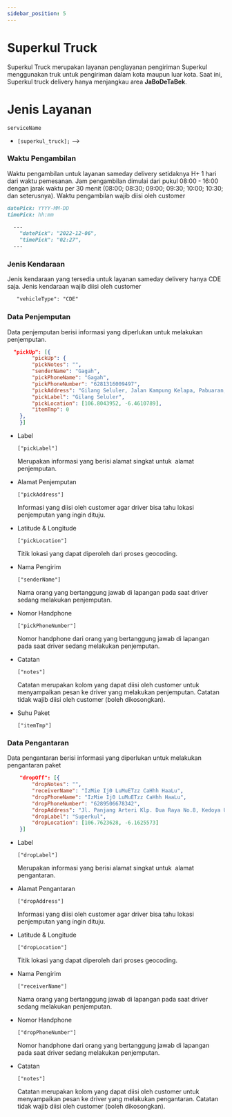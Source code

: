 ```yaml
---
sidebar_position: 5
---
```


# Superkul Truck

Superkul Truck merupakan layanan penglayanan pengiriman Superkul menggunakan truk untuk pengiriman dalam kota maupun luar kota. Saat ini, Superkul truck delivery hanya menjangkau area **JaBoDeTaBek**.

# Jenis Layanan

`serviceName`

- `[superkul_truck];` -->

### Waktu Pengambilan

<p style={{marginLeft: "30px"}}> Waktu pengambilan untuk layanan sameday delivery setidaknya H+ 1 hari dari waktu pemesanan. Jam pengambilan dimulai dari pukul 08:00 - 16:00 dengan jarak waktu per 30 menit (08:00; 08:30; 09:00; 09:30; 10:00; 10:30; dan seterusnya). Waktu pengambilan wajib diisi oleh customer
</p>

```md title=Format
datePick: YYYY-MM-DD
timePick: hh:mm
```
```md title="Contoh" {2-3}
  ---
	"datePick": "2022-12-06",
	"timePick": "02:27",
  ---
```
### Jenis Kendaraan
<p style={{marginLeft: "20px"}}>Jenis kendaraan yang tersedia untuk layanan sameday delivery hanya CDE saja. Jenis kendaraan wajib diisi oleh customer</p>

```md =Vehicle-Type
   "vehicleType": "CDE"
```

### Data Penjemputan

<p style={{marginLeft: "20px"}}>Data penjemputan berisi informasi yang diperlukan untuk melakukan penjemputan. </p>

```json title="Variable"
  "pickUp": [{
		"pickUp": {
		"pickNotes": "",
		"senderName": "Gagah",
		"pickPhoneName": "Gagah",
		"pickPhoneNumber": "6281316009497",
		"pickAddress": "Gilang Seluler, Jalan Kampung Kelapa, Pabuaran, Bogor Regency, West Java, Indonesia",
		"pickLabel": "Gilang Seluler",
		"pickLocation": [106.8043952, -6.4610789],
		"itemTmp": 0
	},
    }]
```
- Label

  `["pickLabel"]`

  Merupakan informasi yang berisi alamat singkat untuk  alamat penjemputan.

- Alamat Penjemputan

  `["pickAddress"]`

  Informasi yang diisi oleh customer agar driver bisa tahu lokasi penjemputan yang ingin dituju.

- Latitude & Longitude

  `["pickLocation"]`

  Titik lokasi yang dapat diperoleh dari proses geocoding.

- Nama Pengirim

  `["senderName"]`

  Nama orang yang bertanggung jawab di lapangan pada saat driver sedang melakukan penjemputan.

- Nomor Handphone

  `["pickPhoneNumber"]`

  Nomor handphone dari orang yang bertanggung jawab di lapangan pada saat driver sedang melakukan penjemputan.

- Catatan

  `["notes"]`

  Catatan merupakan kolom yang dapat diisi oleh customer untuk menyampaikan pesan ke driver yang melakukan penjemputan. Catatan tidak wajib diisi oleh customer (boleh dikosongkan).

- Suhu Paket

  `["itemTmp"]`



### Data Pengantaran

<p style={{marginLeft: "20px"}}>Data pengantaran berisi informasi yang diperlukan untuk melakukan pengantaran paket</p>

```json 
    "dropOff": [{
		"dropNotes": "",
		"receiverName": "IzMie Ij0 LuMuETzz CaHhh HaaLu",
		"dropPhoneName": "IzMie Ij0 LuMuETzz CaHhh HaaLu",
		"dropPhoneNumber": "6289506678342",
		"dropAddress": "Jl. Panjang Arteri Klp. Dua Raya No.8, Kedoya Utara, Kec. Kb. Jeruk, Kota Jakarta Barat, Daerah Khusus Ibukota Jakarta 11520",
		"dropLabel": "Superkul",
		"dropLocation": [106.7623628, -6.1625573]
	}]
```

- Label

  `["dropLabel"]`

  Merupakan informasi yang berisi alamat singkat untuk  alamat pengantaran.

- Alamat Pengantaran

  `["dropAddress"]`

  Informasi yang diisi oleh customer agar driver bisa tahu lokasi penjemputan yang ingin dituju.

- Latitude & Longitude

  `["dropLocation"]`

  Titik lokasi yang dapat diperoleh dari proses geocoding.

- Nama Pengirim

  `["receiverName"]`

  Nama orang yang bertanggung jawab di lapangan pada saat driver sedang melakukan penjemputan.

- Nomor Handphone

  `["dropPhoneNumber"]`

  Nomor handphone dari orang yang bertanggung jawab di lapangan pada saat driver sedang melakukan penjemputan.

- Catatan

  `["notes"]`

  Catatan merupakan kolom yang dapat diisi oleh customer untuk menyampaikan pesan ke driver yang melakukan pengantaran. Catatan tidak wajib diisi oleh customer (boleh dikosongkan).
